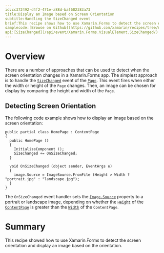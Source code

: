 ```yaml
---
id:cc372492-d4f2-471e-a88d-baf602383a73
title:Display an Image based on Screen Orientation
subtitle:Handling the SizeChanged event
brief:This recipe shows how to use Xamarin.Forms to detect the screen orientation and display an image based on the orientation.
samplecode:[Browse on Github](https://github.com/xamarin/recipes/tree/master/cross-platform/xamarin-forms/Controls/ScreenOrientation/)
api:[SizeChanged](/api/event/Xamarin.Forms.VisualElement.SizeChanged/)
---
```


# Overview

There are a number of approaches that can be used to detect when the screen orientation changes in a Xamarin.Forms app. The simplest approach is to handle the [`SizeChanged`](/api/event/Xamarin.Forms.VisualElement.SizeChanged/) event of the [`Page`](/api/type/Xamarin.Forms.Page/). This event fires when either the width or height of the `Page` changes. Then, an image can be chosen for display by comparing the height and width of the `Page`.

## Detecting Screen Orientation

The following code example shows how to display an image based on the screen orientation:

```
public partial class HomePage : ContentPage
{
  public HomePage ()
  {
    InitializeComponent ();
    SizeChanged += OnSizeChanged;
  }

  void OnSizeChanged (object sender, EventArgs e)
  {
    image.Source = ImageSource.FromFile (Height > Width ? "portrait.jpg" : "landscape.jpg");
  }
}
```

The `OnSizeChanged` event handler sets the [`Image.Source`](/api/property/Xamarin.Forms.Image.Source/) property to a portrait or landscape image, depending on whether the [`Height`](/api/property/Xamarin.Forms.VisualElement.Height/) of the [`ContentPage`](/api/type/Xamarin.Forms.ContentPage/) is greater than the [`Width`](/api/property/Xamarin.Forms.VisualElement.Width/) of the `ContentPage`.

# Summary

This recipe showed how to use Xamarin.Forms to detect the screen orientation and display an image based on the orientation.